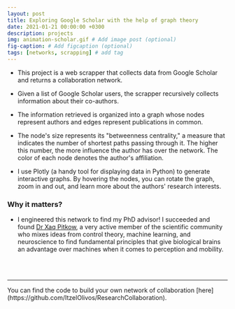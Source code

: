```yaml
---
layout: post
title: Exploring Google Scholar with the help of graph theory 
date: 2021-01-21 00:00:00 +0300
description: projects
img: animation-scholar.gif # Add image post (optional)
fig-caption: # Add figcaption (optional)
tags: [networks, scrapping] # add tag
---
```

* This project is a web scrapper that collects data from Google Scholar and returns a collaboration network. 

* Given a list of Google Scholar users, the scrapper recursively collects information about their co-authors.

* The information retrieved is organized into a graph whose nodes represent authors and edges represent publications in common. 

* The node's size represents its "betweenness centrality," a measure that indicates the number of shortest paths passing through it. The higher this number, the more influence the author has over the network. The color of each node denotes the author's affiliation.

* I use Plotly (a handy tool for displaying data in Python) to generate interactive graphs. By hovering the nodes, you can rotate the graph, zoom in and out, and learn more about the authors' research interests. 

### Why it matters?

* I engineered this network to find my PhD advisor! I succeeded and found [Dr Xaq Pitkow](https://xaqlab.com/), a very active member of the scientific community who mixes ideas from control theory, machine learning, and neuroscience to find fundamental principles that give biological brains an advantage over machines when it comes to perception and mobility. 

<br>
<br>
<hr />
You can find the code to build your own network of collaboration [here](https://github.com/ItzelOlivos/ResearchCollaboration).